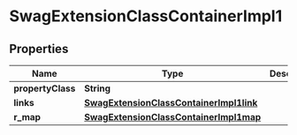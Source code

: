 
# SwagExtensionClassContainerImpl1

## Properties
Name | Type | Description | Notes
------------ | ------------- | ------------- | -------------
**propertyClass** | **String** |  |  [optional]
**links** | [**SwagExtensionClassContainerImpl1link**](SwagExtensionClassContainerImpl1link.md) |  |  [optional]
**r_map** | [**SwagExtensionClassContainerImpl1map**](SwagExtensionClassContainerImpl1map.md) |  |  [optional]



